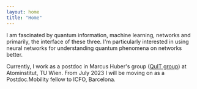 ```yaml
---
layout: home
title: "Home"
---
```


I am fascinated by quantum information, machine learning, networks and primarily, the interface of these three. I'm particularly interested in using neural networks for understanding quantum phenomena on networks better.

Currently, I work as a postdoc in Marcus Huber's group ([QuIT group](https://www.tuwien.at/phy/ati/quanteninformation-und-thermodynamik-quit)) at Atominstitut, TU Wien.
From July 2023 I will be moving on as a Postdoc.Mobility fellow to ICFO, Barcelona.

